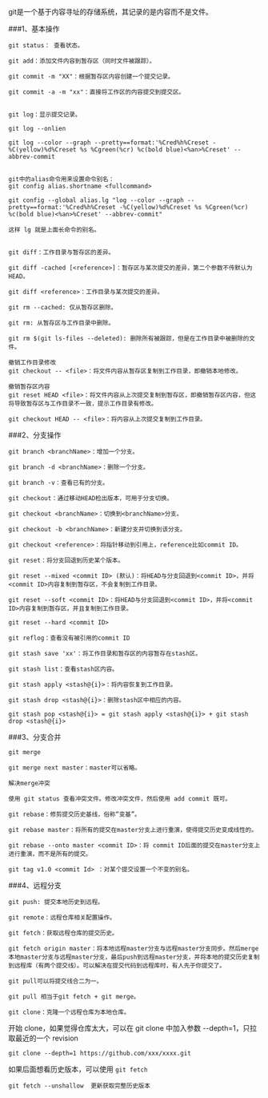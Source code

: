 git是一个基于内容寻址的存储系统，其记录的是内容而不是文件。

###1、基本操作

	git status： 查看状态。

	git add：添加文件内容到暂存区（同时文件被跟踪）。
	
	git commit -m "XX"：根据暂存区内容创建一个提交记录。
	
	git commit -a -m "xx"：直接将工作区的内容提交到提交区。
	
	
	git log：显示提交记录。
	
	git log --onlien
	
	git log --color --graph --pretty==format:'%Cred%h%Creset -%C(yellow)%d%Creset %s %Cgreen(%cr) %c(bold blue)<%an>%Creset' --abbrev-commit
	
	
	git中的alias命令用来设置命令别名：
	git config alias.shortname <fullcommand>
	
	git config --global alias.lg "log --color --graph --pretty==format:'%Cred%h%Creset -%C(yellow)%d%Creset %s %Cgreen(%cr) %c(bold blue)<%an>%Creset' --abbrev-commit"
	
	这样 lg 就是上面长命令的别名。
	
	
	git diff：工作目录与暂存区的差异。
	
	git diff -cached [<reference>]：暂存区与某次提交的差异，第二个参数不传默认为HEAD。
	
	git diff <reference>：工作目录与某次提交的差异。
	
	git rm --cached: 仅从暂存区删除。   
	 
	git rm: 从暂存区与工作目录中删除。
	
	git rm $(git ls-files --deleted): 删除所有被跟踪，但是在工作目录中被删除的文件。
	
	撤销工作目录修改
	git checkout -- <file>：将文件内容从暂存区复制到工作目录，即撤销本地修改。
	
	撤销暂存区内容
	git reset HEAD <file>：将文件内容从上次提交复制到暂存区，即撤销暂存区内容，但这将导致暂存区与工作目录不一致，提示工作目录有修改。
	
	git checkout HEAD -- <file>：将内容从上次提交复制到工作目录。

###2、分支操作

	git branch <branchName>：增加一个分支。
	
	git branch -d <branchName>：删除一个分支。
	
	git branch -v：查看已有的分支。
	
	git checkout：通过移动HEAD检出版本，可用于分支切换。
	
	git checkout <branchName>：切换到<branchName>分支。
	
	git checkout -b <branchName>：新建分支并切换到该分支。
	
	git checkout <reference>：将指针移动到引用上，reference比如commit ID。
	
	git reset：将分支回退到历史某个版本。
	
	git reset --mixed <commit ID> (默认)：将HEAD与分支回退到<commit ID>，并将<commit ID>内容复制到暂存区，不会复制到工作目录。
	
	git reset --soft <commit ID>：将HEAD与分支回退到<commit ID>，并将<commit ID>内容复制到暂存区，并且复制到工作目录。
	
	git reset --hard <commit ID>
	
	git reflog：查看没有被引用的commit ID
	
	git stash save 'xx'：将工作目录和暂存区的内容暂存在stash区。
	
	git stash list：查看stash区内容。
	
	git stash apply <stash@{i}>：将内容恢复到工作目录。
	
	git stash drop <stash@{i}>：删除stash区中相应的内容。
	
	git stash pop <stash@{i}> = git stash apply <stash@{i}> + git stash drop <stash@{i}>

###3、分支合并 

	git merge
	
	git merge next master：master可以省略。
	
	解决merge冲突
	
	使用 git status 查看冲突文件。修改冲突文件，然后使用 add commit 既可。
	
	git rebase：修剪提交历史基线，俗称“变基”。
	
	git rebase master：将所有的提交在master分支上进行重演，使得提交历史变成线性的。
	
	git rebase --onto master <commit ID>：将 commit ID后面的提交在master分支上进行重演，而不是所有的提交。
	
	git tag v1.0 <commit Id> ：对某个提交设置一个不变的别名。

###4、远程分支

	git push: 提交本地历史到远程。
	
	git remote：远程仓库相关配置操作。
	
	git fetch：获取远程仓库的提交历史。
	
	git fetch origin master：将本地远程master分支与远程master分支同步。然后merge本地master分支与远程master分支，最后push到远程master分支，并将本地的提交历史复制到远程库（有两个提交线）。可以解决在提交代码到远程库时，有人先于你提交了。
	
	git pull可以将提交线合二为一。
	
	git pull 相当于git fetch + git merge。
	
	git clone：克隆一个远程仓库为本地仓库。

开始 clone，如果觉得仓库太大，可以在 git clone 中加入参数 --depth=1，只拉取最近的一个 revision

	git clone --depth=1 https://github.com/xxx/xxxx.git
如果后面想看历史版本，可以使用 `git fetch`

	git fetch --unshallow  更新获取完整历史版本
	
